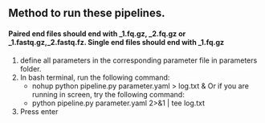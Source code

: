 ## Method to run these pipelines.
#### Paired end files should end with _1.fq.gz, _2.fq.gz or _1.fastq.gz,_2.fastq.fz. Single end files should end with _1.fq.gz
1. define all parameters in the corresponding parameter file in parameters folder.
2. In bash terminal, run the following command:
	* nohup python pipeline.py parameter.yaml > log.txt &
	Or if you are running in screen, try the following command:
	* python pipeline.py parameter.yaml 2>&1 | tee log.txt
3. Press enter

